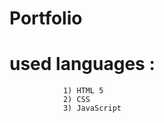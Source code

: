 # Portfolio
# used languages : 
                1) HTML 5
                2) CSS
                3) JavaScript

